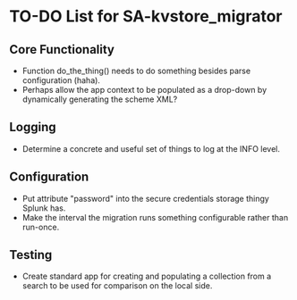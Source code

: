 TO-DO List for SA-kvstore_migrator
==================================

Core Functionality
------------------

* Function do_the_thing() needs to do something besides parse configuration (haha).
* Perhaps allow the app context to be populated as a drop-down by dynamically generating the scheme XML?


Logging
-------

* Determine a concrete and useful set of things to log at the INFO level.


Configuration
-------------

* Put attribute "password" into the secure credentials storage thingy Splunk has.
* Make the interval the migration runs something configurable rather than run-once.

Testing
-------

* Create standard app for creating and populating a collection from a search to be used for comparison on the local side.

